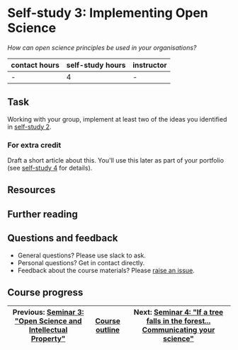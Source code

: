 # Self-study 3: Implementing Open Science
_*How can open science principles be used in your organisations?*_

| contact hours | self-study hours | instructor |
|---|---|---|
| - | 4 | - |

## Task
Working with your group, implement at least two of the ideas you identified in [self-study 2](../04_selfstudy2/readme.md).

### For extra credit
Draft a short article about this. You'll use this later as part of your portfolio (see [self-study 4](../08_selfstudy4/readme.md) for details).

## Resources

## Further reading

## Questions and feedback
- General questions? Please use slack to ask.
- Personal questions? Get in contact directly.
- Feedback about the course materials? Please [raise an issue](https://github.com/LIKE-ITN/OpenScienceTrainingCourse/issues).


## Course progress
| Previous: [Seminar 3: "Open Science and Intellectual Property"](../05_seminar3/readme.md) | [Course outline](../readme.md#course-outline) | Next: [Seminar 4: "If a tree falls in the forest... Communicating your science"](../seminar4/readme.md) |
|---|---|---|
